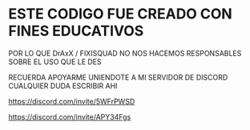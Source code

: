 # ESTE CODIGO FUE CREADO CON FINES EDUCATIVOS

POR LO QUE DrAxX / FIXISQUAD NO NOS HACEMOS RESPONSABLES 
SOBRE EL USO QUE LE DES

RECUERDA APOYARME UNIENDOTE A MI SERVIDOR DE DISCORD
CUALQUIER DUDA ESCRIBIR AHI 

https://discord.com/invite/5WFrPWSD

https://discord.com/invite/APY34Fgs

